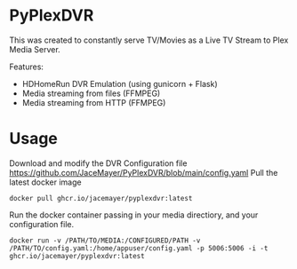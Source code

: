 # PyPlexDVR
This was created to constantly serve TV/Movies as a Live TV Stream to Plex Media Server.

Features:
- HDHomeRun DVR Emulation (using gunicorn + Flask)
- Media streaming from files (FFMPEG)
- Media streaming from HTTP (FFMPEG)

# Usage
Download and modify the DVR Configuration file
https://github.com/JaceMayer/PyPlexDVR/blob/main/config.yaml
Pull the latest docker image
```
docker pull ghcr.io/jacemayer/pyplexdvr:latest
```
Run the docker container passing in your media directiory, and your configuration file. 
```
docker run -v /PATH/TO/MEDIA:/CONFIGURED/PATH -v /PATH/TO/config.yaml:/home/appuser/config.yaml -p 5006:5006 -i -t ghcr.io/jacemayer/pyplexdvr:latest
```
